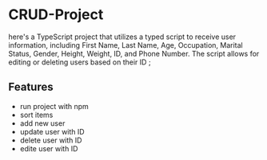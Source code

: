 # CRUD-Project 

here's a TypeScript project that utilizes a typed script to receive user information, including First Name, Last Name, Age, Occupation, Marital Status, Gender, Height, Weight, ID, and Phone Number. The script allows for editing or deleting users based on their ID ;

## Features

- run project with npm
- sort items 
- add new user
- update user with ID
- delete user with ID
- edite user with ID